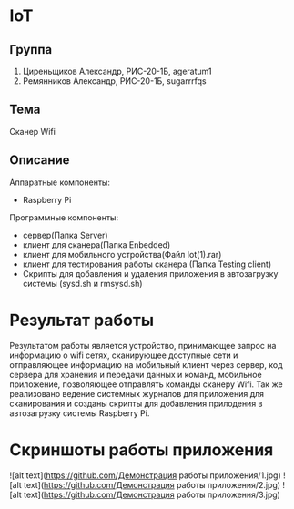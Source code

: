 # IoT

## Группа
1. Циреньщиков Александр, РИС-20-1Б, ageratum1
2. Ремянников Александр, РИС-20-1Б, sugarrrfqs

## Тема
Сканер Wifi 

## Описание
Аппаратные компоненты:
- Raspberry Pi

Программные компоненты:
- сервер(Папка Server)
- клиент для сканера(Папка Enbedded)
- клиент для мобильного устройства(Файл Iot(1).rar)
- клиент для тестирования работы сканера (Папка Testing client)
- Скрипты для добавления и удаления приложения в автозагрузку системы (sysd.sh и rmsysd.sh)

# Результат работы
Результатом работы является устройство, принимающее запрос на информацию о wifi сетях, сканирующее доступные сети и отправляющее информацию на мобильный клиент через сервер, код сервера для хранения и передачи данных и команд, мобильное приложение, позволяющее отправлять команды сканеру Wifi. Так же реализовано ведение системных журналов для приложения для сканирования и созданы скрипты для добавления прилодения в автозагрузку системы Raspberry Pi.
# Скриншоты работы приложения
![alt text](https://github.com/Демонстрация работы приложения/1.jpg)
![alt text](https://github.com/Демонстрация работы приложения/2.jpg)
![alt text](https://github.com/Демонстрация работы приложения/3.jpg)
